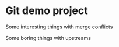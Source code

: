 # Git demo project

Some interesting things with merge conflicts

Some boring things with upstreams
